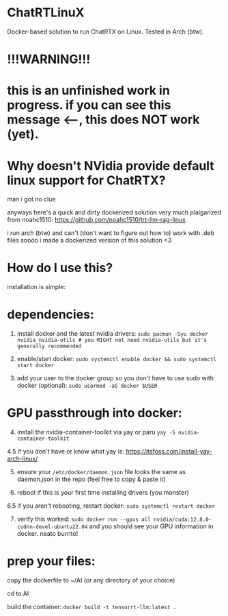 # ChatRTLinuX
Docker-based solution to run ChatRTX on Linux. Tested in Arch (btw).

# !!!WARNING!!!
# this is an unfinished work in progress. if you can see this message <--, this does NOT work (yet).

# Why doesn't NVidia provide default linux support for ChatRTX?

man i got no clue

anyways here's a quick and dirty dockerized solution very much plaigarized from noahc1510:
https://github.com/noahc1510/trt-llm-rag-linux

i run arch (btw) and can't (don't want to figure out how to) work with .deb files soooo i made a dockerized version of this solution <3


# How do I use this?

installation is simple:
# dependencies:
1. install docker and the latest nvidia drivers: ```sudo pacman -Syu docker nvidia nvidia-utils # you MIGHT not need nvidia-utils but it's generally recommended```

2. enable/start docker: ```sudo systemctl enable docker && sudo systemctl start docker```

3. add your user to the docker group so you don't have to use sudo with docker (optional): ```sudo usermod -aG docker $USER```
# GPU passthrough into docker:
4. install the nvidia-container-toolkit via yay or paru ```yay -S nvidia-container-toolkit```

4.5 if you don't have or know what yay is: https://itsfoss.com/install-yay-arch-linux/

5. ensure your ```/etc/docker/daemon.json``` file looks the same as daemon.json in the repo (feel free to copy & paste it)

6. reboot if this is your first time installing drivers (you monster)

6.5 if you aren't rebooting, restart docker: ```sudo systemctl restart docker```

7. verify this worked: ```sudo docker run --gpus all nvidia/cuda:12.8.0-cudnn-devel-ubuntu22.04``` and you should see your GPU information in docker. neato burrito!
# prep your files:


copy the dockerfile to ~/AI (or any directory of your choice)

cd to AI

build the container: ```docker build -t tensorrt-llm:latest .```

